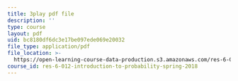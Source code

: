 ```yaml
---
title: 3play pdf file
description: ''
type: course
layout: pdf
uid: bc8180df6dc3e17be097ede069e20032
file_type: application/pdf
file_location: >-
  https://open-learning-course-data-production.s3.amazonaws.com/res-6-012-introduction-to-probability-spring-2018/bc8180df6dc3e17be097ede069e20032_KdAsNQVdaNk.pdf
course_id: res-6-012-introduction-to-probability-spring-2018
---
```

